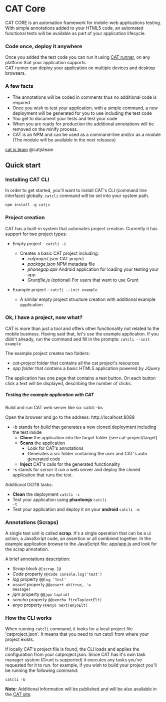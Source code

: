 CAT Core
==============

<p>CAT CORE is an automation framework for mobile-web applications testing.
<br/>With simple annotations added to your HTML5 code, an automated functional tests will be available as part of your application lifecycle.
</p>

### Code once, deploy it anywhere

Once you added the test code you can run it using [CAT runner](https://www.npmjs.org/package/mobilerunner), on any platform that your application supports.
<br/>CAT runner can deploy your application on multiple devices and desktop browsers.

### A few facts

* The annotations will be coded in comments thus no additional code is required
* Once you wish to test your application, with a simple command, a new deployment will be generated for you to use including the test code
* You get to document your tests and test your code
* When you are ready for production the additional annotations will be removed on the minify process.
* CAT is an NPM and can be used as a command-line and/or as a module (The module will be available in the next releases)

[cat.js.team](http://catjsteam.github.io/) @catjsteam


## Quick start

### Installing CAT CLI
In order to get started, you'll want to install CAT's CLI (command line interface) globally.
<code>catcli</code> command will be set into your system path.

    npm install -g catjs

### Project creation
CAT has a built-in system that automates project creation. Currently it has support for two project types:

* Empty project - <code>catcli -i</code>
    * Creates a basic CAT project including:
        * *catproject.json*   CAT project
        * *package.json*      NPM metadata file
        * *phonegap.apk*      Android application for loading your testing your app
        * *Gruntfile.js*      (optional) For users that want to use Grunt

* Example project - <code>catcli --init example</code>
    * A similar empty project structure creation with additional example application


### Ok, I have a project, now what?
CAT is more than just a tool and offers other functionality not related to the mobile business.
Having said that, let's use the example application. If you didn't already, run the command and fill in the prompts:
<code>catcli --init example</code>

The example project creates two folders:

* *cat-project* folder that contains all the cat project's resources
* *app folder* that contains a basic HTML5 application powered by JQuery

The application has one page that contains a test button.
On each button click a text will be displayed, describing the number of clicks.

##### Testing the example application with CAT

Build and run CAT web server like so:
    catcli -bs

Open the browser and go to the address: http://localhost:8089

* -b stands for *build* that generates a new cloned deployment including the test inside
    * **Clone** the application into the *target* folder (see cat-project/target)
    * **Scans** the application
        * Look for CAT's annotations
        * Generates a *src* folder containing the user and CAT's auto generated code
    * **Inject** CAT's calls for the generated functionality
* -s stands for *server* it run a web server and deploy the cloned application that runs the test.

Additional OOTB tasks:
* **Clean** the deployment <code>catcli -c</code>
* Test your application using **phantomjs** <code>catcli -t</code>
* Test your application and deploy it on your **android** <code>catcli -m</code>

### Annotations (Scraps)
A single test unit is called **scrap**.
It's a single operation that can be a ui action, a JavaScript code, an assertion or all combined together.
  In the example application browse to the JavaScript file: app/app.js and look for the scrap annotation.

A brief annotations description:

* *Scrap* block <code>@[scrap ]@</code>
* *Code* property <code>@@code console.log('test')</code>
* *log* property <code>@@log 'test'</code>
* *assert* property <code>@@assert ok(true, 'a message)</code>
* *jqm* property <code>@@jqm tap(id)</code>
* *sencha* property <code>@@sencha fireTap(extElt)</code>
* *enyo* property <code>@@enyo next(enyoElt)</code>


### How the CLI works
<p>When running <code>catcli</code> command, it looks for a local project file 'catproject.json'. It means that you need to run catcli from where your project exists.</p>
<p>If locally CAT's project file is found, the CLI loads and applies the configuration from your catproject.json. Since CAT has it's own task manager system (Grunt is supported) it executes any tasks you've requested for it to run.
for example, if you wish to build your project you'll be running the following command:</p>
<code>catcli -b</code>


**Note:** Additional information will be published and will be also available in the [CAT site](http://catjsteam.github.io/).



